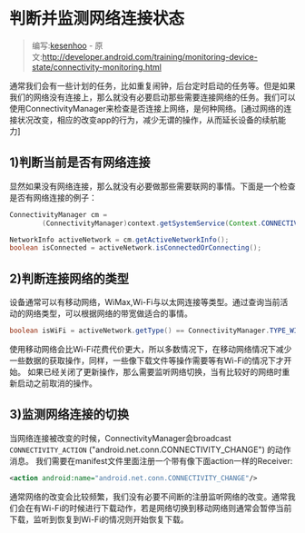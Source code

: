 # 判断并监测网络连接状态

> 编写:[kesenhoo](https://github.com/kesenhoo) - 原文:<http://developer.android.com/training/monitoring-device-state/connectivity-monitoring.html>

通常我们会有一些计划的任务，比如重复闹钟，后台定时启动的任务等。但是如果我们的网络没有连接上，那么就没有必要启动那些需要连接网络的任务。我们可以使用ConnectivityManager来检查是否连接上网络，是何种网络。[通过网络的连接状况改变，相应的改变app的行为，减少无谓的操作，从而延长设备的续航能力]

## 1)判断当前是否有网络连接
显然如果没有网络连接，那么就没有必要做那些需要联网的事情。下面是一个检查是否有网络连接的例子：

<!-- More -->

```java
ConnectivityManager cm =
        (ConnectivityManager)context.getSystemService(Context.CONNECTIVITY_SERVICE);

NetworkInfo activeNetwork = cm.getActiveNetworkInfo();
boolean isConnected = activeNetwork.isConnectedOrConnecting();
```

## 2)判断连接网络的类型
设备通常可以有移动网络，WiMax,Wi-Fi与以太网连接等类型。通过查询当前活动的网络类型，可以根据网络的带宽做适合的事情。

```java
boolean isWiFi = activeNetwork.getType() == ConnectivityManager.TYPE_WIFI;
```

使用移动网络会比Wi-Fi花费代价更大，所以多数情况下，在移动网络情况下减少一些数据的获取操作，同样，一些像下载文件等操作需要等有Wi-Fi的情况下才开始。
如果已经关闭了更新操作，那么需要监听网络切换，当有比较好的网络时重新启动之前取消的操作。

## 3)监测网络连接的切换

当网络连接被改变的时候，ConnectivityManager会broadcast `CONNECTIVITY_ACTION` ("android.net.conn.CONNECTIVITY_CHANGE") 的动作消息。
我们需要在manifest文件里面注册一个带有像下面action一样的Receiver:

```xml
<action android:name="android.net.conn.CONNECTIVITY_CHANGE"/>
```

通常网络的改变会比较频繁，我们没有必要不间断的注册监听网络的改变。通常我们会在有Wi-Fi的时候进行下载动作，若是网络切换到移动网络则通常会暂停当前下载，监听到恢复到Wi-Fi的情况则开始恢复下载。
